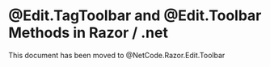 # @Edit.TagToolbar and @Edit.Toolbar Methods in Razor / .net

This document has been moved to @NetCode.Razor.Edit.Toolbar